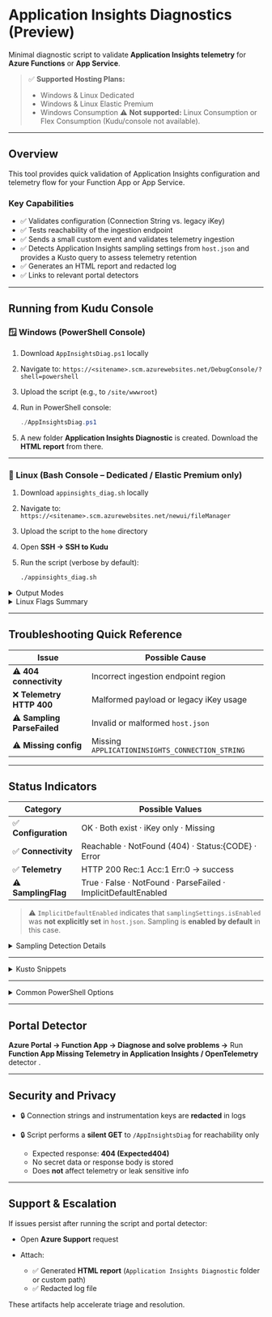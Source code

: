 # Application Insights Diagnostics (Preview)

Minimal diagnostic script to validate **Application Insights telemetry** for **Azure Functions** or **App Service**.

> ✅ **Supported Hosting Plans:**
>
> * Windows & Linux Dedicated
> * Windows & Linux Elastic Premium
> * Windows Consumption
>   ⚠️ **Not supported:** Linux Consumption or Flex Consumption (Kudu/console not available).

---

## Overview

This tool provides quick validation of Application Insights configuration and telemetry flow for your Function App or App Service.

### Key Capabilities

* ✅ Validates configuration (Connection String vs. legacy iKey)
* ✅ Tests reachability of the ingestion endpoint
* ✅ Sends a small custom event and validates telemetry ingestion
* ✅ Detects Application Insights sampling settings from `host.json` and provides a Kusto query to assess telemetry retention
* ✅ Generates an HTML report and redacted log
* ✅ Links to relevant portal detectors

---

## Running from Kudu Console

### 🪟 Windows (PowerShell Console)

1. Download `AppInsightsDiag.ps1` locally
2. Navigate to:
   `https://<sitename>.scm.azurewebsites.net/DebugConsole/?shell=powershell`
3. Upload the script (e.g., to `/site/wwwroot`)
4. Run in PowerShell console:

   ```powershell
   ./AppInsightsDiag.ps1
   ```
5. A new folder **Application Insights Diagnostic** is created.
   Download the **HTML report** from there.

---

### 🐧 Linux (Bash Console – Dedicated / Elastic Premium only)

1. Download `appinsights_diag.sh` locally
2. Navigate to:
   `https://<sitename>.scm.azurewebsites.net/newui/fileManager`
3. Upload the script to the `home` directory
4. Open **SSH → SSH to Kudu**
5. Run the script (verbose by default):

   ```bash
   ./appinsights_diag.sh
   ```

<details>
<summary>Output Modes</summary>

| Mode      | Command                         | Description                                     |
| --------- | ------------------------------- | ----------------------------------------------- |
| ✅ Default | `./appinsights_diag.sh`         | Verbose output with guidance                    |
| ⚠️ Quiet  | `./appinsights_diag.sh --quiet` | Minimal console output                          |
| ✅ Full    | `./appinsights_diag.sh --full`  | Adds environment snapshot and extended guidance |

After execution, download the HTML report and log from the **Application Insights Diagnostic** directory.

> ⚠️ Not supported on **Linux Consumption** or **Flex Consumption** — Kudu shell not available.

</details>

<details>
<summary>Linux Flags Summary</summary>

| Flag                  | Purpose                                                   |
| --------------------- | --------------------------------------------------------- |
| *(default)*           | Verbose mode                                              |
| `--quiet`, `-q`       | Minimal output                                            |
| `--full`, `-F`        | Full mode with environment snapshot                       |
| `--output-dir <dir>`  | Custom output directory                                   |
| `--report <file>`     | Custom report path/name                                   |
| `--site-path <rel>`   | Relative path for silent GET (default `/AppInsightsDiag`) |
| `--disable-site-ping` | Skip site reachability test                               |
| `--no-redact`         | Disable redaction of secrets in log                       |
| `--verbose`, `-v`     | Explicitly enable verbose (redundant)                     |

**Example combined usage:**

```bash
./appinsights_diag.sh --full --output-dir diag_out --report /home/site/wwwroot/ai-linux.html --site-path /PingStats --disable-site-ping
```

</details>

---

## Troubleshooting Quick Reference

| Issue                       | Possible Cause                                  |
| --------------------------- | ----------------------------------------------- |
| ⚠️ **404 connectivity**     | Incorrect ingestion endpoint region             |
| ❌ **Telemetry HTTP 400**    | Malformed payload or legacy iKey usage          |
| ⚠️ **Sampling ParseFailed** | Invalid or malformed `host.json`                |
| ⚠️ **Missing config**       | Missing `APPLICATIONINSIGHTS_CONNECTION_STRING` |

---

## Status Indicators

| Category            | Possible Values                                                |
| ------------------- | -------------------------------------------------------------- |
| ✅ **Configuration** | OK · Both exist · iKey only · Missing                          |
| ✅ **Connectivity**  | Reachable · NotFound (404) · Status:{CODE} · Error             |
| ✅ **Telemetry**     | HTTP 200 Rec:1 Acc:1 Err:0 → success                           |
| ⚠️ **SamplingFlag** | True · False · NotFound · ParseFailed · ImplicitDefaultEnabled |

> ⚠️ `ImplicitDefaultEnabled` indicates that `samplingSettings.isEnabled` was **not explicitly set** in `host.json`.
> Sampling is **enabled by default** in this case.

<details>
<summary>Sampling Detection Details</summary>

| Condition                                 | SamplingFlag             | Interpretation                |
| ----------------------------------------- | ------------------------ | ----------------------------- |
| Missing `samplingSettings` or `isEnabled` | `ImplicitDefaultEnabled` | Sampling active by default    |
| `"isEnabled": true`                       | `True`                   | Sampling explicitly enabled   |
| `"isEnabled": false`                      | `False`                  | Sampling disabled             |
| Parse error                               | `ParseFailed`            | Invalid JSON                  |
| File missing                              | `NotFound`               | Treated as enabled by default |

**Kusto Retention Query**

```kusto
union requests, dependencies, pageViews, browserTimings, exceptions, traces
| where timestamp > ago(24h)
| summarize RetainedPercentage = 100/avg(coalesce(itemCount,1)) by bin(timestamp,1h), itemType
```

**Interpretation:**

* ≈100 → Full retention, no sampling
* <100 → Sampling active (reduced telemetry)
* Fluctuating 90–99 → Adaptive sampling

**To disable sampling explicitly**, add to `host.json`:

```json
{
  "logging": {
    "applicationInsights": {
      "samplingSettings": {
        "isEnabled": false
      }
    }
  }
}
```

</details>

---

<details>
<summary>Kusto Snippets</summary>

**Event validation**

```kusto
customEvents
| where timestamp > ago(1h)
| where name == 'curlConnectivityTestEvent-<GUID>'
```

**Sampling retention**

```kusto
union requests, dependencies, pageViews, browserTimings, exceptions, traces
| where timestamp > ago(24h)
| summarize RetainedPercentage = 100/avg(coalesce(itemCount,1)) by bin(timestamp,1h), itemType
```

</details>

---

<details>
<summary>Common PowerShell Options</summary>

```powershell
./AppInsightsDiag.ps1 -VerboseMode
./AppInsightsDiag.ps1 -HtmlReportPath C:\temp\ai-report.html
./AppInsightsDiag.ps1 -HostJsonPath C:\home\site\wwwroot\host.json
```

</details>

---

## Portal Detector

**Azure Portal → Function App → Diagnose and solve problems →**
Run **Function App Missing Telemetry in Application Insights / OpenTelemetry** detector .

---

## Security and Privacy

* 🔒 Connection strings and instrumentation keys are **redacted** in logs
* 🔒 Script performs a **silent GET** to `/AppInsightsDiag` for reachability only

  * Expected response: **404 (Expected404)**
  * No secret data or response body is stored
  * Does **not** affect telemetry or leak sensitive info

---

## Support & Escalation

If issues persist after running the script and portal detector:

* Open **Azure Support** request
* Attach:

  * ✅ Generated **HTML report** (`Application Insights Diagnostic` folder or custom path)
  * ✅ Redacted log file

These artifacts help accelerate triage and resolution.
